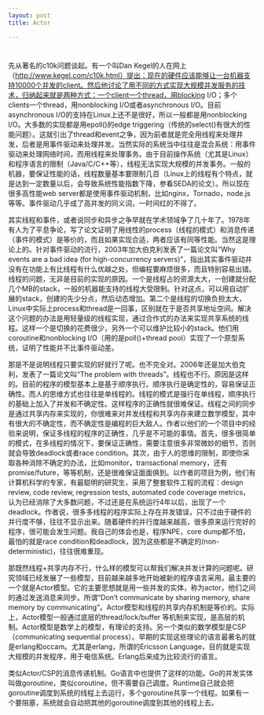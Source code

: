 ```yaml
---
layout: post
title: Actor

---
```


#  

先从著名的c10k问题谈起。有一个叫Dan Kegel的人在网上（http://www.kegel.com/c10k.html）提出：现在的硬件应该能够让一台机器支持10000个并发的client。然后他讨论了用不同的方式实现大规模并发服务的技术，归纳起来就是两种方式：一个client一个thread，用blocking I/O；多个clients一个thread，用nonblocking I/O或者asynchronous I/O。目前asynchronous I/O的支持在Linux上还不是很好，所以一般都是用nonblocking I/O。大多数的实现都是用epoll()的edge triggering（传统的select()有很大的性能问题）。这就引出了thread和event之争，因为前者就是完全用线程来处理并发，后者是用事件驱动来处理并发。当然实际的系统当中往往是混合系统：用事件驱动来处理网络时间，而用线程来处理事务。由于目前操作系统（尤其是Linux）和程序语言的限制（Java/C/C++等），线程无法实现大规模的并发事务。一般的机器，要保证性能的话，线程数量基本要限制几百（Linux上的线程有个特点，就是达到一定数量以后，会导致系统性能指数下降，参看SEDA的论文）。所以现在很多高性能web server都是使用事件驱动机制，比如nginx，Tornado，node.js等等。事件驱动几乎成了高并发的同义词，一时间红的不得了。

其实线程和事件，或者说同步和异步之争早就在学术领域争了几十年了。1978年有人为了平息争论，写了论文证明了用线性的process（线程的模式）和消息传递（事件的模式）是等价的，而且如果实现合适，两者应该有同等性能。当然这是理论上的。针对事件驱动的流行，2003年加大伯克利发表了一篇论文叫“Why events are a bad idea (for high-concurrency servers)”，指出其实事件驱动并没有在功能上有比线程有什么优越之处，但编程要麻烦很多，而且特别容易出错。线程的问题，无非是目前的实现的原因。一个是线程占的资源太大，一创建就分配几个MB的stack，一般的机器能支持的线程大受限制。针对这点，可以用自动扩展的stack，创建的先少分点，然后动态增加。第二个是线程的切换负担太大，Linux中实际上process和thread是一回事，区别就在于是否共享地址空间。解决这个问题的办法是用轻量级的线程实现，通过合作式的办法来实现共享系统的线程。这样一个是切换的花费很少，另外一个可以维护比较小的stack。他们用coroutine和nonblocking I/O（用的是poll()+thread pool）实现了一个原型系统，证明了性能并不比事件驱动差。

那是不是说明线程只要实现的好就行了呢。也不完全对。2006年还是加大伯克利，发表了一篇论文叫“The problem with threads”。线程也不行。原因是这样的。目前的程序的模型基本上是基于顺序执行。顺序执行是确定性的，容易保证正确性。而人的思维方式也往往是单线程的。线程的模式是强行在单线程，顺序执行的基础上加入了并发和不确定性。这样程序的正确性就很难保证。线程之间的同步是通过共享内存来实现的，你很难来对并发线程和共享内存来建立数学模型，其中有很大的不确定性，而不确定性是编程的巨大敌人。作者以他们的一个项目中的经验来说明，保证多线程的程序的正确性，几乎是不可能的事情。首先，很多很简单的模式，在多线程的情况下，要保证正确性，需要注意很多非常微妙的细节，否则就会导致deadlock或者race condition。其次，由于人的思维的限制，即使你采取各种消除不确定的办法，比如monitor，transactional memory，还有promise/future，等等机制，还是很难保证面面俱到。以作者的项目为例，他们有计算机科学的专家，有最聪明的研究生，采用了整套软件工程的流程：design review, code review, regression tests, automated code coverage metrics，认为已经消除了大多数问题，不过还是在系统运行4年以后，出现了一个deadlock。作者说，很多多线程的程序实际上存在并发错误，只不过由于硬件的并行度不够，往往不显示出来。随着硬件的并行度越来越高，很多原来运行完好的程序，很可能会发生问题。我自己的体会也是，程序NPE，core dump都不怕，最怕的就是race condition和deadlock，因为这些都是不确定的(non-deterministic)，往往很难重现。

那既然线程+共享内存不行，什么样的模型可以帮我们解决并发计算的问题呢。研究领域已经发展了一些模型，目前越来越多地开始被新的程序语言采用。最主要的一个就是Actor模型。它的主要思想就是用一些并发的实体，称为actor，他们之间的通过发送消息来同步。所谓“Don’t communicate by sharing memory, share memory by communicating”。Actor模型和线程的共享内存机制是等价的。实际上，Actor模型一般通过底层的thread/lock/buffer 等机制来实现，是高层的机制。Actor模型是数学上的模型，有理论的支持。另一个类似的数学模型是CSP（communicating sequential process）。早期的实现这些理论的语言最著名的就是erlang和occam。尤其是erlang，所谓的Ericsson Language，目的就是实现大规模的并发程序，用于电信系统。Erlang后来成为比较流行的语言。

类似Actor/CSP的消息传递机制。Go语言中也提供了这样的功能。Go的并发实体叫做goroutine，类似coroutine，但不需要自己调度。Runtime自己就会把goroutine调度到系统的线程上去运行，多个goroutine共享一个线程。如果有一个要阻塞，系统就会自动把其他的goroutine调度到其他的线程上去。

